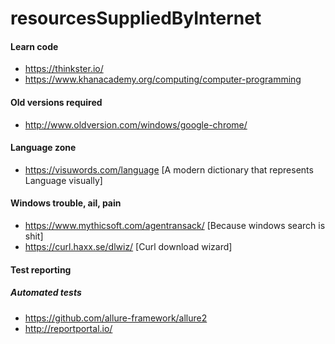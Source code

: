 # resourcesSuppliedByInternet

#### Learn code
- https://thinkster.io/
- https://www.khanacademy.org/computing/computer-programming

#### Old versions required
- http://www.oldversion.com/windows/google-chrome/

#### Language zone
- https://visuwords.com/language [A modern dictionary that represents Language visually]

#### Windows trouble, ail, pain
- https://www.mythicsoft.com/agentransack/ [Because windows search is shit]
- https://curl.haxx.se/dlwiz/ [Curl download wizard]

#### Test reporting
##### Automated tests
- https://github.com/allure-framework/allure2
- http://reportportal.io/
